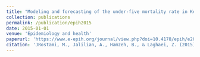 ```yaml
---
title: "Modeling and forecasting of the under-five mortality rate in Kermanshah province in Iran: a time series analysis"
collection: publications
permalink: /publication/epih2015
date: 2015-01-01
venue: 'Epidemiology and health'
paperurl: 'https://www.e-epih.org/journal/view.php?doi=10.4178/epih/e2015003'
citation: 'JRostami, M., Jalilian, A., Hamzeh, B., & Laghaei, Z. (2015). &quot;Modeling and forecasting of the under-five mortality rate in Kermanshah province in Iran: a time series analysis&quot;. <i>Epidemiology and health</i>, 37.'
---
```

